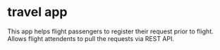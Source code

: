 # travel app
This app helps flight passengers to register their request prior to flight. Allows flight attendents to pull the requests via REST API.
